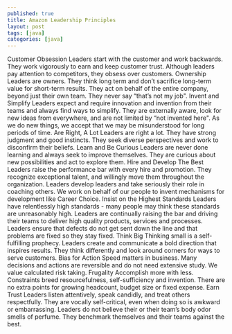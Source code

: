 ```yaml
---
published: true
title: Amazon Leadership Principles
layout: post
tags: [java]
categories: [java]
---
```

Customer Obsession
Leaders start with the customer and work backwards. They work vigorously to earn and keep customer trust. Although leaders pay attention to competitors, they obsess over customers.
Ownership
Leaders are owners. They think long term and don’t sacrifice long-term value for short-term results. They act on behalf of the entire company, beyond just their own team. They never say “that’s not my job". 
Invent and Simplify
Leaders expect and require innovation and invention from their teams and always find ways to simplify. They are externally aware, look for new ideas from everywhere, and are not limited by “not invented here". As we do new things, we accept that we may be misunderstood for long periods of time.
Are Right, A Lot
Leaders are right a lot. They have strong judgment and good instincts. They seek diverse perspectives and work to disconfirm their beliefs.
Learn and Be Curious
Leaders are never done learning and always seek to improve themselves. They are curious about new possibilities and act to explore them.
Hire and Develop The Best
Leaders raise the performance bar with every hire and promotion. They recognize exceptional talent, and willingly move them throughout the organization. Leaders develop leaders and take seriously their role in coaching others.  We work on behalf of our people to invent mechanisms for development like Career Choice.
Insist on the Highest Standards
Leaders have relentlessly high standards - many people may think these standards are unreasonably high. Leaders are continually raising the bar and driving their teams to deliver high quality products, services and processes. Leaders ensure that defects do not get sent down the line and that problems are fixed so they stay fixed.
Think Big
Thinking small is a self-fulfilling prophecy. Leaders create and communicate a bold direction that inspires results. They think differently and look around corners for ways to serve customers.
Bias for Action
Speed matters in business. Many decisions and actions are reversible and do not need extensive study. We value calculated risk taking. 
Frugality
Accomplish more with less. Constraints breed resourcefulness, self-sufficiency and invention.  There are no extra points for growing headcount, budget size or fixed expense.
Earn Trust
Leaders listen attentively, speak candidly, and treat others respectfully. They are vocally self-critical, even when doing so is awkward or embarrassing.  Leaders do not believe their or their team’s body odor smells of perfume.  They benchmark themselves and their teams against the best.